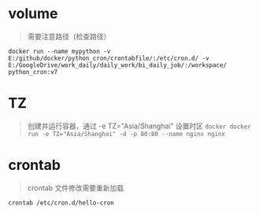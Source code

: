 <!--
 * @Author: longfengpili
 * @Date: 2019-10-13 10:33:02
 * @LastEditTime: 2019-10-13 10:47:06
 * @github: https://github.com/longfengpili
 -->
 
# volume
>需要注意路径（检查路径）

 ```docker
docker run --name mypython -v E:/github/docker/python_cron/crontabfile/:/etc/cron.d/ -v E:/GoogleDrive/work_daily/daily_work/bi_daily_job/:/workspace/ python_cron:v7
 ```
# TZ
>  创建并运行容器，通过 -e TZ="Asia/Shanghai" 设置时区
     ```docker
     docker run -e TZ="Asia/Shanghai" -d -p 80:80 --name nginx nginx
     ```

# crontab
> crontab 文件修改需要重新加载
```
crontab /etc/cron.d/hello-cron
```
